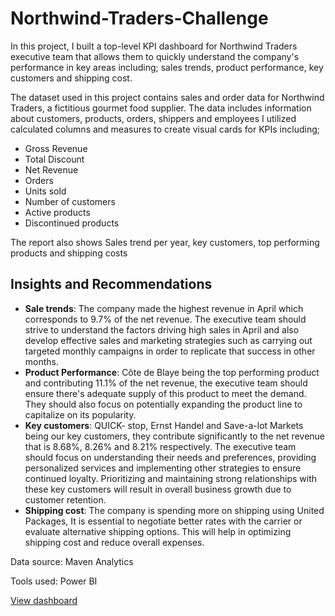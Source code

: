 # Northwind-Traders-Challenge
In this project, I built a top-level KPI dashboard for Northwind Traders executive team that allows them to quickly understand the company's performance in key areas including; sales trends, product performance, key customers and shipping cost.

The dataset  used in this project contains sales and order data  for Northwind Traders, a fictitious gourmet food supplier. The data includes information about customers, products, orders, shippers and employees
I utilized calculated columns and measures to create visual cards for KPIs including; 
* Gross Revenue
* Total Discount
* Net Revenue
* Orders
* Units sold
* Number of customers
* Active products
* Discontinued products 

The report also shows Sales trend per year, key customers, top performing products and shipping costs
## Insights and Recommendations
* **Sale trends**: The company made the highest revenue in April which corresponds to 9.7% of the net revenue. The executive team should strive to understand the factors driving high sales in April and also develop effective sales and marketing strategies such as carrying out targeted monthly campaigns in order to replicate that success in other months.
* **Product Performance**: Côte de Blaye being the top performing product and contributing 11.1% of the net revenue, the executive team should ensure there's adequate supply of this product to meet the demand. They should also focus on potentially expanding the product line to capitalize on its popularity.
* **Key customers**: QUICK- stop, Ernst Handel and Save-a-lot Markets being our key customers, they contribute significantly to the net revenue that is 8.68%, 8.26% and 8.21% respectively. The executive team should focus on understanding their needs and preferences, providing personalized services and implementing other strategies to ensure continued loyalty.  Prioritizing and maintaining strong relationships with these key customers will result in overall business growth due to customer retention.
* **Shipping cost**: The company is spending more on shipping using United Packages, It is essential to negotiate better rates with the carrier or evaluate alternative shipping options. This will help in optimizing shipping cost and reduce overall expenses.

Data source: Maven Analytics

Tools used: Power BI

[View dashboard](https://mavenanalytics.io/project/5956)
